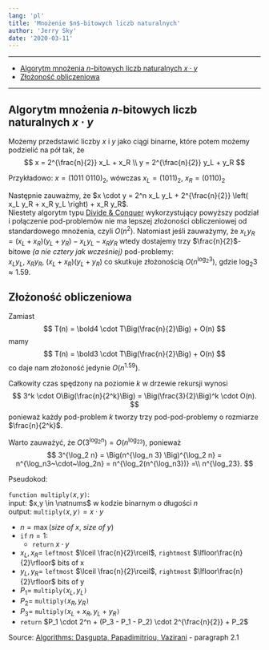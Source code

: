 ```yaml
---
lang: 'pl'
title: 'Mnożenie $n$-bitowych liczb naturalnych'
author: 'Jerry Sky'
date: '2020-03-11'
---
```


---

- [Algorytm mnożenia $n$-bitowych liczb naturalnych $x \cdot y$](#algorytm-mnożenia-n-bitowych-liczb-naturalnych-x-cdot-y)
- [Złożoność obliczeniowa](#złożoność-obliczeniowa)

---

## Algorytm mnożenia $n$-bitowych liczb naturalnych $x \cdot y$

Możemy przedstawić liczby $x$ i $y$ jako ciągi binarne, które potem możemy podzielić na pół tak, że
$$
x = 2^{\frac{n}{2}} x_L + x_R
\\
y = 2^{\frac{n}{2}} y_L + y_R
$$

Przykładowo: $x = (1011~0110)_2$, wówczas $x_L = (1011)_2$, $x_R = (0110)_2$

Następnie zauważmy, że $x \cdot y = 2^n x_L y_L + 2^{\frac{n}{2}} \left( x_L y_R + x_R y_L \right) + x_R y_R$.\
Niestety algorytm typu [Divide & Conquer](../2020-03-09/divide-and-conquer.md) wykorzystujący powyższy podział i połączenie pod-problemów nie ma lepszej złożoności obliczeniowej od standardowego mnożenia, czyli $O(n^2)$. Natomiast jeśli zauważymy, że $x_L y_R = (x_L + x_R)(y_L + y_R) - x_L y_L - x_R y_R$ wtedy dostajemy trzy $\frac{n}{2}$-bitowe *(a nie cztery jak wcześniej)* pod-problemy:\
$x_L y_L$, $x_R y_R$, $(x_L + x_R)(y_L + y_R)$ co skutkuje złożonością $O\big(n^{\log_2 3}\big)$, gdzie $\log_2 3 \approx 1.59$.

## Złożoność obliczeniowa

Zamiast
$$
T(n) = \bold4 \cdot T\Big(\frac{n}{2}\Big) + O(n)
$$
mamy
$$
T(n) = \bold3 \cdot T\Big(\frac{n}{2}\Big) + O(n)
$$
co daje nam złożoność jedynie $O\big(n^{1.59}\big)$.

Całkowity czas spędzony na poziomie $k$ w drzewie rekursji wynosi
$$
3^k \cdot O\Big(\frac{n}{2^k}\Big) = \Big(\frac{3}{2}\Big)^k \cdot O(n).
$$
ponieważ każdy pod-problem $k$ tworzy trzy pod-pod-problemy o rozmiarze $\frac{n}{2^k}$.

Warto zauważyć, że $O\big(3^{\log_2n}\big) = O\big(n^{\log_23}\big)$, ponieważ
$$
3^{\log_2 n} =
\Big(n^{\log_n 3} \Big)^{\log_2 n} =
n^{\log_n3~\cdot~\log_2n} =
n^{\log_2(n^{\log_n3})} =\\
n^{\log_23}.
$$

Pseudokod:

`function multiply(`$x,y$`)`:\
input: $x,y \in \natnums$ w kodzie binarnym o długości $n$\
output: `multiply(`$x,y$`)`$= x \cdot y$
- $n = \max(size~of~x,~size~of~y)$
- `if` $n=1$:
  - `return` $x\cdot y$
- $x_L, x_R =$ `leftmost` $\lceil \frac{n}{2}\rceil$, `rightmost` $\lfloor\frac{n}{2}\rfloor$ bits of x
- $y_L, y_R =$ `leftmost` $\lceil \frac{n}{2}\rceil$, `rightmost` $\lfloor\frac{n}{2}\rfloor$ bits of y
- $P_1 =$ `multiply(`$x_L,y_L$`)`
- $P_2 =$ `multiply(`$x_R,y_R$`)`
- $P_3 =$ `multiply(`$x_L + x_R, y_L + y_R$`)`
- `return` $P_1 \cdot 2^n + (P_3 - P_1 - P_2) \cdot 2^{\frac{n}{2}} + P_2$

Source: [Algorithms: Dasgupta, Papadimitriou, Vazirani](http://algorithmics.lsi.upc.edu/docs/Dasgupta-Papadimitriou-Vazirani.pdf) - paragraph 2.1

